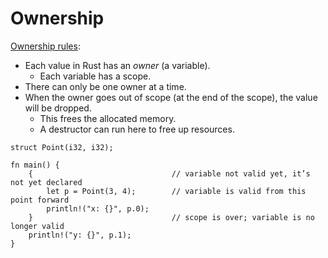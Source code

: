 # Ownership

[Ownership rules](https://doc.rust-lang.org/book/ch04-01-what-is-ownership.html):

* Each value in Rust has an _owner_ (a variable).
  * Each variable has a scope.
* There can only be one owner at a time.
* When the owner goes out of scope (at the end of the scope), the value will be dropped.
    * This frees the allocated memory. 
    * A destructor can run here to free up resources.


```rust,editable,compile_fail
struct Point(i32, i32);

fn main() {
    {                               // variable not valid yet, it’s not yet declared
        let p = Point(3, 4);        // variable is valid from this point forward
        println!("x: {}", p.0);
    }                               // scope is over; variable is no longer valid
    println!("y: {}", p.1);
}
```
